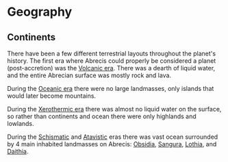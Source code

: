 # Geography

## Continents

There have been a few different terrestrial layouts throughout the planet's history. The first era where Abrecis could properly be considered a planet (post-accretion) was the [Volcanic era](eras/volcanic.md). There was a dearth of liquid water, and the entire Abrecian surface was mostly rock and lava.

During the [Oceanic era](eras/oceanic.md) there were no large landmasses, only islands that would later become mountains.

During the [Xerothermic era](eras/xerothermic.md) there was almost no liquid water on the surface, so rather than continents and ocean there were only highlands and lowlands.

During the [Schismatic](eras/schismatic.md) and [Atavistic](eras/atavistic.md) eras there was vast ocean surrounded by 4 main inhabited landmasses on Abrecis: [Obsidia](continents/obsidia.md), [Sangura](continents/sangura.md), [Lothia](continents/lothia.md), and [Daithia](continents/daithia.md).